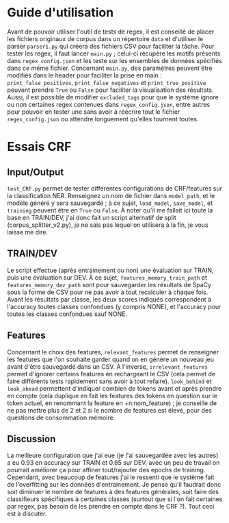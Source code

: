 # Guide d'utilisation

Avant de pouvoir utiliser l'outil de tests de regex, il est conseillé de placer les fichiers originaux de corpus dans un répertoire `data` et  d'utiliser le parser `parser1.py` qui créera des fichiers CSV pour faciliter la tâche.
Pour tester les regex, il faut lancer `main.py` ; celui-ci récupère les motifs présents dans `regex_config.json` et les teste sur les ensembles de données spécifiés dans ce même fichier.
Concernant `main.py`, des paramètres peuvent être modifiés dans le header pour faciliter la prise en main : `print_false_positives`, `print_false_negatives` et `print_true_positive` peuvent prendre `True` ou `False` pour faciliter la visualisation des résultats.
Aussi, il est possible de modifier `excluded_tags` pour que le système ignore ou non certaines regex contenues dans `regex_config.json`, entre autres pour pouvoir en tester une sans avoir à réécrire tout le fichier `regex_config.json` ou attendre longuement qu'elles tournent toutes.

# Essais CRF

## Input/Output

`test_CRF.py` permet de tester différentes configurations de CRF/features sur la classification NER.
Renseignez un nom de fichier dans `model_path`, et le modèle généré y sera sauvegardé ; à ce sujet, `load_model`, `save_model`, et `training` peuvent être en `True` ou `False`.
À noter qu'il me fallait ici toute la base en TRAIN/DEV, j'ai donc fait un script alternatif de split (corpus_splitter_v2.py), je ne sais pas lequel on utilisera à la fin, je vous laisse me dire.

## TRAIN/DEV

Le script effectue (après entrainement ou non) une évaluation sur TRAIN, puis une évaluation sur DEV.
À ce sujet, `features_memory_train_path` et `features_memory_dev_path` sont pour sauvegarder les résultats de SpaCy sous la forme de CSV pour ne pas avoir à tout recalculer à chaque fois.
Avant les résultats par classe, les deux scores indiqués correspondent à l'accuracy toutes classes confondues (y compris NONE), et l'accuracy pour toutes les classes confondues sauf NONE.

## Features

Concernant le choix des features, `relevant_features` permet de renseigner les features que l'on souhaite garder quand on en génère un nouveau jeu avant d'être sauvegardé dans un CSV.
À l'inverse, `irrelevant_features` permet d'ignorer certains features en rechargeant le CSV (cela permet de faire différents tests rapidement sans avoir à tout refaire).
`look_behind` et `look_ahead` permettent d'indiquer combien de tokens avant et après prendre en compte (cela duplique en fait les features des tokens en question sur le token actuel, en renommant la feature en +n:nom_feature) ; je conseille de ne pas mettre plus de 2 et 2 si le nombre de features est élevé, pour des questions de consommation mémoire.

## Discussion

La meilleure configuration que j'ai eue (je l'ai sauvegardée avec les autres) a eu 0.93 en accuracy sur TRAIN et 0.65 sur DEV, avec un peu de travail on pourrait améliorer ça pour affiner tout/rajouter des epochs de training.
Cependant, avec beaucoup de features j'ai le ressenti que le système fait de l'overfitting sur les données d'entrainement.
Je pense qu'il faudrait donc soit diminuer le nombre de features à des features générales, soit faire des classifieurs spécifiques à certaines classes (surtout que si l'on fait certaines par regex, pas besoin de les prendre en compte dans le CRF ?).
Tout ceci est à discuter.